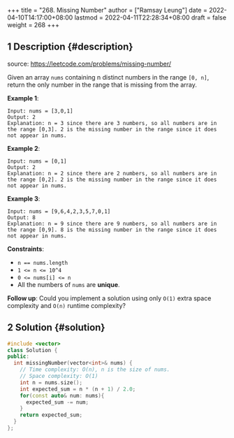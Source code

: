+++
title = "268. Missing Number"
author = ["Ramsay Leung"]
date = 2022-04-10T14:17:00+08:00
lastmod = 2022-04-11T22:28:34+08:00
draft = false
weight = 268
+++

## <span class="section-num">1</span> Description {#description}

source: <https://leetcode.com/problems/missing-number/>

Given an array `nums` containing n distinct numbers in the range `[0, n]`, return the only number in the range that is missing from the array.

**Example 1**:

```text
Input: nums = [3,0,1]
Output: 2
Explanation: n = 3 since there are 3 numbers, so all numbers are in the range [0,3]. 2 is the missing number in the range since it does not appear in nums.
```

**Example 2**:

```text
Input: nums = [0,1]
Output: 2
Explanation: n = 2 since there are 2 numbers, so all numbers are in the range [0,2]. 2 is the missing number in the range since it does not appear in nums.
```

**Example 3**:

```text
Input: nums = [9,6,4,2,3,5,7,0,1]
Output: 8
Explanation: n = 9 since there are 9 numbers, so all numbers are in the range [0,9]. 8 is the missing number in the range since it does not appear in nums.
```

**Constraints**:

-   `n == nums.length`
-   `1 <= n <= 10^4`
-   `0 <= nums[i] <= n`
-   All the numbers of `nums` are **unique**.

**Follow up**: Could you implement a solution using only `O(1)` extra space complexity and `O(n)` runtime complexity?


## <span class="section-num">2</span> Solution {#solution}

```c++
#include <vector>
class Solution {
public:
  int missingNumber(vector<int>& nums) {
    // Time complexity: O(n), n is the size of nums.
    // Space complexity: O(1)
    int n = nums.size();
    int expected_sum = n * (n + 1) / 2.0;
    for(const auto& num: nums){
      expected_sum -= num;
    }
    return expected_sum;
  }
};
```

